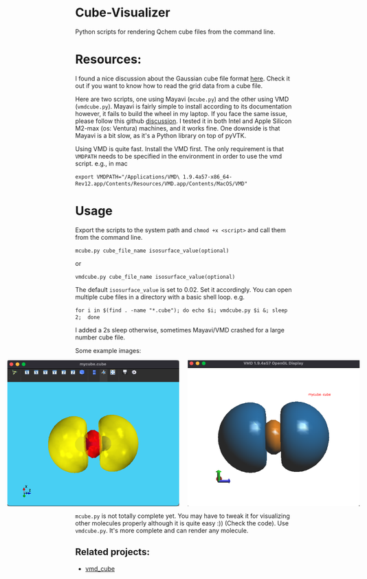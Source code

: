 # Cube-Visualizer

Python scripts for rendering Qchem cube files from the command line.

# Resources:

I found a nice discussion about the Gaussian cube file format [here](http://sobereva.com/125). Check it out if you want to know how to read the grid data from a cube file.

Here are two scripts, one using Mayavi (`mcube.py`) and the other using VMD (`vmdcube.py`).
Mayavi is fairly simple to install according to its documentation however, it fails to build the wheel in my laptop. If you face the same issue, please follow this github [discussion](https://github.com/enthought/mayavi/issues/1232). I tested it in both Intel and Apple Silicon M2-max (os: Ventura) machines, and it works fine. One downside is that Mayavi is a bit slow, as it's a Python library on top of pyVTK.

Using VMD is quite fast. Install the VMD first. The only requirement is that `VMDPATH` needs to be specified in the environment in order to use the vmd script. e.g., in mac

```shell
export VMDPATH="/Applications/VMD\ 1.9.4a57-x86_64-Rev12.app/Contents/Resources/VMD.app/Contents/MacOS/VMD"
```

# Usage

Export the scripts to the system path and `chmod +x <script>` and call them from the command line.

```shell
mcube.py cube_file_name isosurface_value(optional)
```

or

```shell
vmdcube.py cube_file_name isosurface_value(optional)
```

The default `isosurface_value` is set to 0.02. Set it accordingly.
You can open multiple cube files in a directory with a basic shell loop. e.g.

```shell
for i in $(find . -name "*.cube"); do echo $i; vmdcube.py $i &; sleep 2;  done
```

I added a 2s sleep otherwise, sometimes Mayavi/VMD crashed for a large number cube file.

Some example images:

<div style="display:flex; justify-content: center;">
    <img src="imgs/mayavi_screenshot.png" alt="Mayavi" style="width: 400px; margin-right: 20px;">
    <img src="imgs/vmd_screenshot.png" alt="VMD" style="width: 400px;">
</div>

`mcube.py` is not totally complete yet. You may have to tweak it for visualizing other molecules properly although it is quite easy :)) (Check the code). Use `vmdcube.py`. It's more complete and can render any molecule.

## Related projects:

- <a href="https://github.com/fevangelista/vmd_cube" target="_blank">vmd_cube</a>

